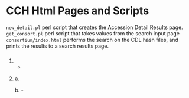 # CCH Html Pages and Scripts

`new_detail.pl`  perl script that creates the Accession Detail Results page.
`get_consort.pl`  perl script that takes values from the search input page `consortium/index.html` performs the search on the CDL hash files, and prints the results to a search results page.  






### 

1.  
	- 

2. 
	a. 
			
	b. 
		- 

### 
			